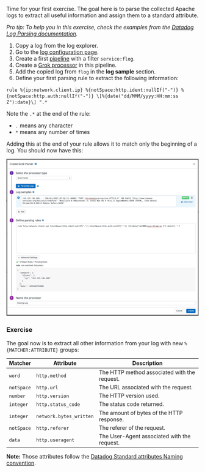 Time for your first exercise. The goal here is to parse the collected Apache logs to extract all useful information and assign them to a standard attribute.

_Pro tip: To help you in this exercise, check the examples from the [Datadog Log Parsing documentation](https://docs.datadoghq.com/logs/processing/parsing/)._

1. Copy a log from the log explorer.
2. Go to the [log configuration page](https://app.datadoghq.com/logs/pipelines).
3. Create a first [pipeline](https://docs.datadoghq.com/logs/processing/pipelines/) with a filter `service:flog`.
4. Create a [Grok processor](https://docs.datadoghq.com/logs/processing/processors/?tab=ui#grok-parser) in this pipeline.
5. Add the copied log from `flog` in the **log sample** section.
6. Define your first parsing rule to extract the following information:

```text
rule %{ip:network.client.ip} %{notSpace:http.ident:nullIf("-")} %{notSpace:http.auth:nullIf("-")} \[%{date("dd/MMM/yyyy:HH:mm:ss Z"):date}\] ".*
```

Note the `.*` at the end of the rule:

- `.` means any character
- `*` means any number of times

Adding this at the end of your rule allows it to match only the beginning of a log. You should now have this:

![First grok parser](https://raw.githubusercontent.com/l0k0ms/workshops/main/using-logs-to-improve-developer-productivity/images/first_grok_parser.png)

### Exercise

The goal now is to extract all other information from your log with new `%{MATCHER:ATTRIBUTE}` groups:

| Matcher    | Attribute               | Description                                  |
| ---------- | ----------------------- | -------------------------------------------- |
| `word`     | `http.method`           | The HTTP method associated with the request. |
| `notSpace` | `http.url`              | The URL associated with the request.         |
| `number`   | `http.version`          | The HTTP version used.                       |
| `integer`  | `http.status_code`      | The status code returned.                    |
| `integer`  | `network.bytes_written` | The amount of bytes of the HTTP response.    |
| `notSpace` | `http.referer`          | The referer of the request.                  |
| `data`     | `http.useragent`        | The User-Agent associated with the request.  |

**Note:** Those attributes follow the [Datadog Standard attributes Naming convention](https://docs.datadoghq.com/logs/processing/attributes_naming_convention/#default-standard-attribute-list).
